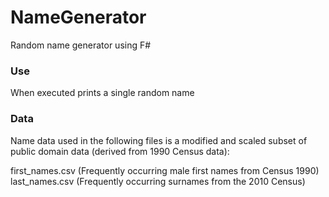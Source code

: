# NameGenerator
Random name generator using F#

### Use
When executed prints a single random name

### Data
Name data used in the following files is a modified and scaled subset of public domain data (derived from 1990 Census data): <br/>

first_names.csv (Frequently occurring male first names from Census 1990)<br />
last_names.csv (Frequently occurring surnames from the 2010 Census)
